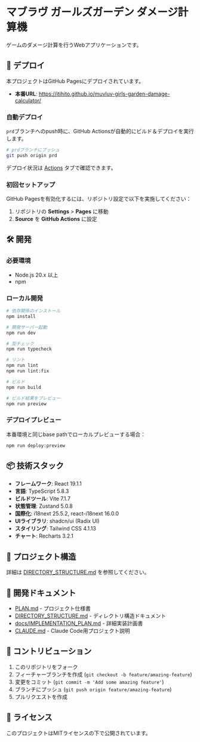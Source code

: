 # マブラヴ ガールズガーデン ダメージ計算機

ゲームのダメージ計算を行うWebアプリケーションです。

## 🚀 デプロイ

本プロジェクトはGitHub Pagesにデプロイされています。

- **本番URL**: https://itihito.github.io/muvluv-girls-garden-damage-calculator/

### 自動デプロイ

`prd`ブランチへのpush時に、GitHub Actionsが自動的にビルド＆デプロイを実行します。

```bash
# prdブランチにプッシュ
git push origin prd
```

デプロイ状況は [Actions](https://github.com/itihito/muvluv-girls-garden-damage-calculator/actions) タブで確認できます。

### 初回セットアップ

GitHub Pagesを有効化するには、リポジトリ設定で以下を実施してください：

1. リポジトリの **Settings** > **Pages** に移動
2. **Source** を **GitHub Actions** に設定

## 🛠️ 開発

### 必要環境

- Node.js 20.x 以上
- npm

### ローカル開発

```bash
# 依存関係のインストール
npm install

# 開発サーバー起動
npm run dev

# 型チェック
npm run typecheck

# リント
npm run lint
npm run lint:fix

# ビルド
npm run build

# ビルド結果をプレビュー
npm run preview
```

### デプロイプレビュー

本番環境と同じbase pathでローカルプレビューする場合：

```bash
npm run deploy:preview
```

## 📦 技術スタック

- **フレームワーク**: React 19.1.1
- **言語**: TypeScript 5.8.3
- **ビルドツール**: Vite 7.1.7
- **状態管理**: Zustand 5.0.8
- **国際化**: i18next 25.5.2, react-i18next 16.0.0
- **UIライブラリ**: shadcn/ui (Radix UI)
- **スタイリング**: Tailwind CSS 4.1.13
- **チャート**: Recharts 3.2.1

## 📁 プロジェクト構造

詳細は [DIRECTORY_STRUCTURE.md](./DIRECTORY_STRUCTURE.md) を参照してください。

## 📝 開発ドキュメント

- [PLAN.md](./PLAN.md) - プロジェクト仕様書
- [DIRECTORY_STRUCTURE.md](./DIRECTORY_STRUCTURE.md) - ディレクトリ構造ドキュメント
- [docs/IMPLEMENTATION_PLAN.md](./docs/IMPLEMENTATION_PLAN.md) - 詳細実装計画書
- [CLAUDE.md](./CLAUDE.md) - Claude Code用プロジェクト説明

## 🤝 コントリビューション

1. このリポジトリをフォーク
2. フィーチャーブランチを作成 (`git checkout -b feature/amazing-feature`)
3. 変更をコミット (`git commit -m 'Add some amazing feature'`)
4. ブランチにプッシュ (`git push origin feature/amazing-feature`)
5. プルリクエストを作成

## 📄 ライセンス

このプロジェクトはMITライセンスの下で公開されています。
